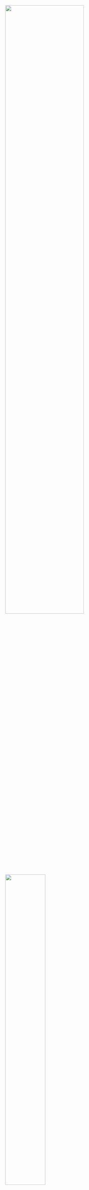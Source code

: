 <!--![Metrics](/github-metrics.svg)-->
<img src="https://github-readme-stats-xcanwin.vercel.app/api?username=Super-Badmen-Viper&show_icons=true&hide=contribs,prs" width="70%" />
<img src="https://github-readme-stats-xcanwin.vercel.app/api/top-langs/?username=Super-Badmen-Viper&layout=compact" width="50%" />

## Xiang Cheng
- Undergraduate students (4 year)
- Nanjing University of Information Science & Technology (Home)
- Computer Science and Technology
- Email: xiangch007@gmail.com  or  xiangch007@qq.com

## 招聘信息
- 需要在杭州找一个GO全栈岗位，目前暂住租房在拱墅区；
- 本人(Xiang Cheng)，Github千星开源作者，南京信息工程大学计算机科学与技术本科学历，25届应届生；
- 如果你的公司正在招聘，且招聘需求与我相同，请把我介绍给你的公司;
- 本人开源项目，如下所示：一个基于Electron+Vite+Vue3+TypeScript的2K+Star客户端开源项目；一个基于清洁架构的GO+Gin+MongoDB服务端开源项目；
- 薪资可谈，就业优先。能力超群，学习能力极快，创新能力Max，责任心超强(责任心不强我当什么开源项目维护者呢)；
- 招到就是血赚，一个能顶三个，错过不会再有，三份工资招来的质量还真不一定有我这一个好;
- 本人技术栈：
- 熟悉 Golang：Gin、MongoDB、JWT、Test、Docker. 
- 熟悉 Web：TypeScript、Vue、Electron(nodejs)、Html、JavaScript、Docker. 
- 熟悉 .NET：C#、WPF、Winform、WinUI3、SqlServer 
- 掌握 Python：Pytorch、Librosa 
- 掌握 Java：SSM 

## <a href="https://github.com/Super-Badmen-Viper">Selected Github Open Source Project：</a>
- <a href="https://github.com/Super-Badmen-Viper/NSMusicS">NSMusicS</a>
- <a href="https://github.com/Super-Badmen-Viper/NineSong">NineSong</a>
- Updating......

## Research Interests
- Software System development, Golang, math of computer, .NET , Maching Learning, Knowledge graph
- Updating......

## Selected Awards
- None temporarily
- Updating......

## Selected Papers
- None temporarily
- Updating......
